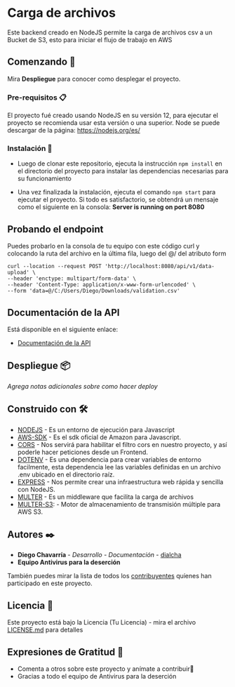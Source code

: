 # Carga de archivos

Este backend creado en NodeJS permite la carga de archivos csv a un Bucket de S3, esto para iniciar el flujo de trabajo en AWS

## Comenzando 🚀

Mira **Despliegue** para conocer como desplegar el proyecto.


### Pre-requisitos 📋
El proyecto fué creado usando NodeJS en su versión 12, para ejecutar el proyecto se recomienda usar esta versión o una superior. Node se puede descargar de la página: https://nodejs.org/es/


### Instalación 🔧
* Luego de clonar este repositorio, ejecuta la instrucción ``` npm install ``` en el directorio del proyecto para instalar las dependencias necesarias para su funcionamiento

* Una vez finalizada la instalación, ejecuta el comando ``` npm start ``` para ejecutar el proyecto. Si todo es satisfactorio, se obtendrá un mensaje como el siguiente en la consola: **Server is running on port 8080**

## Probando el endpoint

Puedes probarlo en la consola de tu equipo con este código curl y colocando la ruta del archivo en la última fila, luego del @/ del atributo form

```
curl --location --request POST 'http://localhost:8080/api/v1/data-upload' \
--header 'enctype: multipart/form-data' \
--header 'Content-Type: application/x-www-form-urlencoded' \
--form 'data=@/C:/Users/Diego/Downloads/validation.csv'
```

## Documentación de la API

Está disponible en el siguiente enlace:
* [Documentación de la API](https://documenter.getpostman.com/view/5707571/TVev5R4M)

## Despliegue 📦

_Agrega notas adicionales sobre como hacer deploy_

## Construido con 🛠️

* [NODEJS](https://nodejs.org/es/) - Es un entorno de ejecución para Javascript
* [AWS-SDK](https://aws.amazon.com/es/sdk-for-node-js/) - Es el sdk oficial de Amazon para Javascript.
* [CORS](https://github.com/expressjs/cors#readme) - Nos servirá para habilitar el filtro cors en nuestro proyecto, y así poderle hacer peticiones desde un Frontend.
* [DOTENV](https://www.npmjs.com/package/dotenv) - Es una dependencia para crear variables de entorno facilmente, esta dependencia lee las variables definidas en un archivo .env ubicado en el directorio raíz.
* [EXPRESS](http://expressjs.com/) - Nos permite crear una infraestructura web rápida y sencilla con NodeJS.
* [MULTER](https://github.com/expressjs/multer#readme) - Es un middleware que facilita la carga de archivos
* [MULTER-S3](https://github.com/badunk/multer-s3#readme): - Motor de almacenamiento de transmisión múltiple para AWS S3.


## Autores ✒️

* **Diego Chavarría** - *Desarrollo - Documentación* - [dialcha](https://github.com/Dialcha)
* **Equipo Antivirus para la deserción**

También puedes mirar la lista de todos los [contribuyentes](https://github.com/antivirusparaladesercion/backend_peopleAnalytics/network/dependencies) quíenes han participado en este proyecto. 

## Licencia 📄

Este proyecto está bajo la Licencia (Tu Licencia) - mira el archivo [LICENSE.md](LICENSE.md) para detalles

## Expresiones de Gratitud 🎁

* Comenta a otros sobre este proyecto y anímate a contribuir📢
* Gracias a todo el equipo de Antivirus para la deserción


